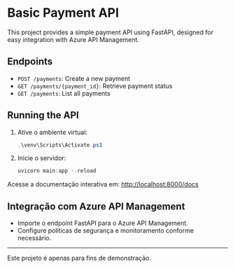 # Basic Payment API

This project provides a simple payment API using FastAPI, designed for easy integration with Azure API Management.

## Endpoints
- `POST /payments`: Create a new payment
- `GET /payments/{payment_id}`: Retrieve payment status
- `GET /payments`: List all payments

## Running the API

1. Ative o ambiente virtual:
   ```powershell
   .\venv\Scripts\Activate.ps1
   ```
2. Inicie o servidor:
   ```powershell
   uvicorn main:app --reload
   ```

Acesse a documentação interativa em: [http://localhost:8000/docs](http://localhost:8000/docs)

## Integração com Azure API Management

- Importe o endpoint FastAPI para o Azure API Management.
- Configure políticas de segurança e monitoramento conforme necessário.

---

Este projeto é apenas para fins de demonstração.
